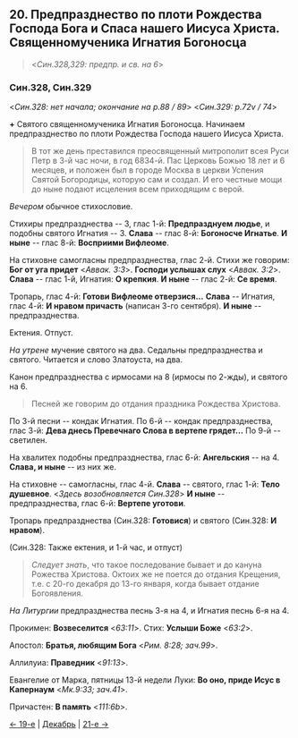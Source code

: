 ## 20. Предпразднество по плоти Рождества Господа Бога и Спаса нашего Иисуса Христа. Священномученика Игнатия Богоносца

> <*Син.328,329: предпр. и св. на 6*>

### Син.328, Син.329

<*Син.328: нет начала; окончание на p.88 / 89*>
<*Син.329: p.72v / 74*>

**+** Святого священномученика Игнатия Богоносца.
Начинаем предпразднество по плоти Рождества Господа нашего Иисуса Христа.

> В тот же день преставился преосвященный митрополит всея Руси Петр в 3-й час ночи, 
> в год 6834-й. Пас Церковь Божью 18 лет и 6 месяцев, и положен был в городе Москва 
> в церкви Успения Святой Богородицы, которую сам и создал. 
> И его честные мощи до ныне подают исцеления всем приходящим с верой.

*Вечером* обычное стихословие. 

Стихиры предпразднества -- 3, глас 1-й: **Предпразднуем людье**, 
и подобны святого Игнатия -- 3. 
**Слава** -- глас 8-й: **Богоносче Игнатье**.
**И ныне** -- глас 8-й: **Восприими Вифлеоме**. 

На стиховне самогласны предпразднества, глас 2-й. 
Стихи же говорим: **Бог от уга придет** <*Аввак. 3:3*>. 
**Господи услышах слух** <*Аввак. 3:2*>.
**Слава** -- глас 1-й, Игнатия: **О крепкия**. 
**И ныне** -- глас 2-й: **Се время**. 

Тропарь, глас 4-й: **Готови Вифлеоме отверзися...**
**Слава** -- Игнатия, глас 4-й: **И нравом причасть** (написан 3-го сентября). 
**И ныне** -- предпразднества. 

Ектения. Отпуст. 

*На утрене* мучение святого на два. 
Седальны предпразднества и святого. 
Читается и слово Златоуста, на два.

Канон предпразднества с ирмосами на 8 (ирмосы по 2-жды), и святого на 6. 

> Песней же говорим до отдания праздника Рождества Христова. 

По 3-й песни -- кондак Игнатия. 
По 6-й -- кондак предпразднества, глас 3-й: **Дева днесь Превечнаго Слова в вертепе грядет...**
По 9-й -- светилен. 

На хвалитех подобны предпразднества, глас 6-й: **Ангельския** -- на 4. 
**Слава, и ныне** -- из них же. 

На стиховне -- самогласны, глас 4-й. 
**Слава** -- святого, глас 1-й: **Тело душевное**.
<*Здесь возобновляется Син.328*> 
**И ныне** -- предпразднества, глас 6-й: **Вертепе уготови**. 

Тропарь предпразднества (Син.328: **Готовися**) и святого (Син.328: **И нравом**). 

(Син.328: Также ектения, и 1-й час, и отпуст)

> *Следует знать*, что такое последование бывает и до кануна Рожества Христова. 
> Октоих же не поется до отдания Крещения, т.е. с 20-го декабря до 13-го января, 
> когда бывает отдание Богоявления. 

*На Литургии* предпразднества песнь 3-я на 4, и Игнатия песнь 6-я на 4. 

Прокимен: **Возвеселится** <*63:11*>. 
Стих: **Услыши Боже** <*63:2*>.

Апостол: **Братья, любящим Бога** <*Рим. 8:28; зач.99*>. 

Аллилуиа: **Праведник** <*91:13*>. 

Евангелие от Марка, пятницы 13-й недели Луки: **Во оно, приде Исус в Капернаум** <*Мк.9:33; зач.41*>.

Причастен: **В память** <*111:6b*>. 

[← 19-е](12_19_SAB.ru.md) | [Декабрь](README.md#20-й) | [21-е →](12_21_SAB.ru.md) 
